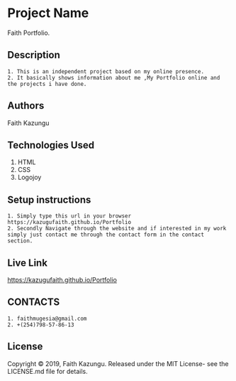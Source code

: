 # Project Name
Faith Portfolio.
## Description
    1. This is an independent project based on my online presence.
    2. It basically shows information about me ,My Portfolio online and the projects i have done.  
## Authors
Faith Kazungu
## Technologies Used
1. HTML
2. CSS
3. Logojoy
## Setup instructions
    1. Simply type this url in your browser https://kazugufaith.github.io/Portfolio
    2. Secondly Navigate through the website and if interested in my work simply just contact me through the contact form in the contact section.

## Live Link
https://kazugufaith.github.io/Portfolio
## CONTACTS
    1. faithmugesia@gmail.com
    2. +(254)798-57-86-13
## License
Copyright © 2019, Faith Kazungu. Released under the MIT License- see the LICENSE.md file for details.
